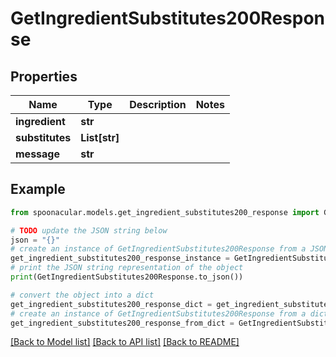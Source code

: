 # GetIngredientSubstitutes200Response



## Properties

Name | Type | Description | Notes
------------ | ------------- | ------------- | -------------
**ingredient** | **str** |  | 
**substitutes** | **List[str]** |  | 
**message** | **str** |  | 

## Example

```python
from spoonacular.models.get_ingredient_substitutes200_response import GetIngredientSubstitutes200Response

# TODO update the JSON string below
json = "{}"
# create an instance of GetIngredientSubstitutes200Response from a JSON string
get_ingredient_substitutes200_response_instance = GetIngredientSubstitutes200Response.from_json(json)
# print the JSON string representation of the object
print(GetIngredientSubstitutes200Response.to_json())

# convert the object into a dict
get_ingredient_substitutes200_response_dict = get_ingredient_substitutes200_response_instance.to_dict()
# create an instance of GetIngredientSubstitutes200Response from a dict
get_ingredient_substitutes200_response_from_dict = GetIngredientSubstitutes200Response.from_dict(get_ingredient_substitutes200_response_dict)
```
[[Back to Model list]](../README.md#documentation-for-models) [[Back to API list]](../README.md#documentation-for-api-endpoints) [[Back to README]](../README.md)



